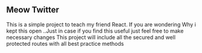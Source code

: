 ## Meow Twitter
This is a simple project to teach my friend React. If you are wondering Why i kept this open ..Just in case
if you find this useful just feel free to make necessary changes 
This project will include all the secured and well protected routes with all best practice methods